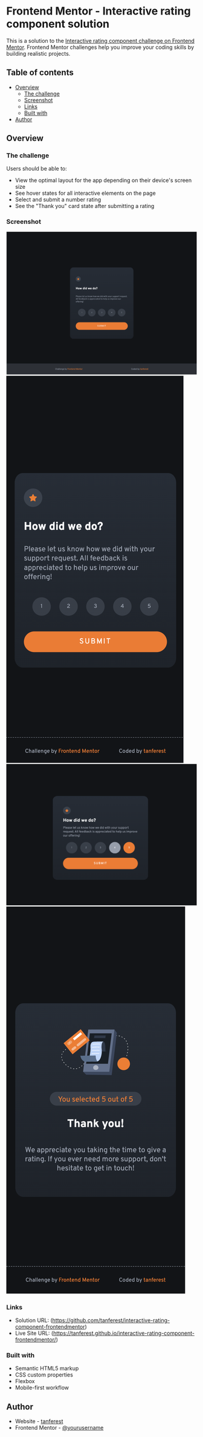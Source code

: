 # Frontend Mentor - Interactive rating component solution

This is a solution to the [Interactive rating component challenge on Frontend Mentor](https://www.frontendmentor.io/challenges/interactive-rating-component-koxpeBUmI). Frontend Mentor challenges help you improve your coding skills by building realistic projects. 

## Table of contents

- [Overview](#overview)
  - [The challenge](#the-challenge)
  - [Screenshot](#screenshot)
  - [Links](#links)
  - [Built with](#built-with)
- [Author](#author)

## Overview

### The challenge

Users should be able to:

- View the optimal layout for the app depending on their device's screen size
- See hover states for all interactive elements on the page
- Select and submit a number rating
- See the "Thank you" card state after submitting a rating

### Screenshot

![](./images/desktop.png)
![](./images/mobile.png)
![](./images/active-states.png)
![](./images/ty-mobile.png)

### Links

- Solution URL: (https://github.com/tanferest/interactive-rating-component-frontendmentor)
- Live Site URL: (https://tanferest.github.io/interactive-rating-component-frontendmentor/)

### Built with

- Semantic HTML5 markup
- CSS custom properties
- Flexbox
- Mobile-first workflow


## Author

- Website - [tanferest](https://github.com/tanferest)
- Frontend Mentor - [@yourusername](https://www.frontendmentor.io/profile/yourusername)
